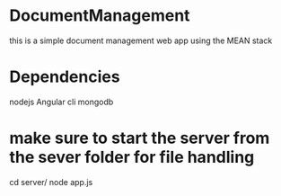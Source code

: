 # DocumentManagement
this is a simple document management web app using the MEAN stack


# Dependencies
nodejs
Angular cli
mongodb

# make sure to start the server from the sever folder for file handling
cd server/
node app.js

